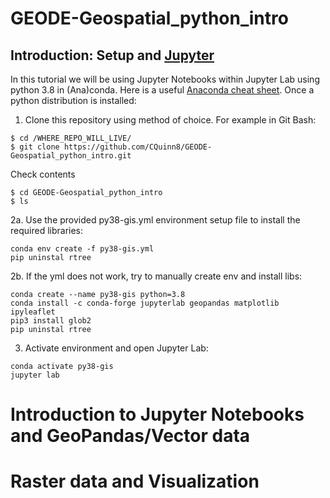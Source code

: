 # GEODE-Geospatial_python_intro

## Introduction: Setup and [Jupyter](https://jupyter.org/)
In this tutorial we will be using Jupyter Notebooks within Jupyter Lab using python 3.8 in (Ana)conda. Here is a useful [Anaconda cheat sheet](https://docs.conda.io/projects/conda/en/4.6.0/_downloads/52a95608c49671267e40c689e0bc00ca/conda-cheatsheet.pdf). Once a python distribution is installed:
1. Clone this repository using method of choice. For example in Git Bash:
```
$ cd /WHERE_REPO_WILL_LIVE/
$ git clone https://github.com/CQuinn8/GEODE-Geospatial_python_intro.git
```
Check contents
```
$ cd GEODE-Geospatial_python_intro
$ ls
```
2a. Use the provided py38-gis.yml environment setup file to install the required libraries:
```
conda env create -f py38-gis.yml
pip uninstal rtree

```
2b. If the yml does not work, try to manually create env and install libs:
```
conda create --name py38-gis python=3.8
conda install -c conda-forge jupyterlab geopandas matplotlib ipyleaflet
pip3 install glob2
pip uninstal rtree

```
3. Activate environment and open Jupyter Lab: 
```
conda activate py38-gis
jupyter lab
```

# Introduction to Jupyter Notebooks and GeoPandas/Vector data

# Raster data and Visualization
